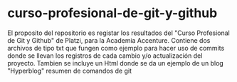 # curso-profesional-de-git-y-github

El proposito del repositorio es registar los resultados del "Curso Profesional de Git y Github" de Platzi, para la Academia Accenture.
Contiene dos archivos de tipo txt que fungen como ejemplo para hacer uso de commits donde se llevan los registros de cada cambio y/o actualización del proyecto.
Tambien se incluye un Html donde se da un ejemplo de un blog "Hyperblog"
resumen de comandos de git
